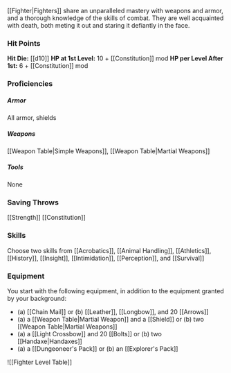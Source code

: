 [[Fighter|Fighters]] share an unparalleled mastery with weapons and armor, and a thorough knowledge of the skills of combat. They are well acquainted with death, both meting it out and staring it defiantly in the face.

### **Hit Points**
**Hit Die:** [[d10]]
**HP at 1st Level:** 10 + [[Constitution]] mod
**HP per Level After 1st:** 6 + [[Constitution]] mod

### **Proficiencies**
##### **Armor**
All armor, shields
##### **Weapons**
[[Weapon Table|Simple Weapons]], [[Weapon Table|Martial Weapons]]
##### **Tools**
None

### **Saving Throws**
[[Strength]]
[[Constitution]]

### **Skills**
Choose two skills from [[Acrobatics]], [[Animal Handling]], [[Athletics]], [[History]], [[Insight]], [[Intimidation]], [[Perception]], and [[Survival]]

### **Equipment**
You start with the following equipment, in addition to the equipment granted by your background:
- (a) [[Chain Mail]] or (b) [[Leather]], [[Longbow]], and 20 [[Arrows]]
- (a) a [[Weapon Table|Martial Weapon]] and a [[Shield]] or (b) two [[Weapon Table|Martial Weapons]]
- (a) a [[Light Crossbow]] and 20 [[Bolts]] or (b) two [[Handaxe|Handaxes]]
- (a) a [[Dungeoneer's Pack]] or (b) an [[Explorer's Pack]]

![[Fighter Level Table]]